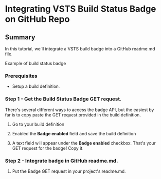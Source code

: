 ﻿<!-- 
<metadata>
    <summary value="This tutorials shows how to use the VSTS build badge API. "/>
    <title value="Using VSTS Build Badges on GitHub."/>
    <order value="6"/>
    <author value="Mathieu St-Louis"/>
</metadata>
-->


# Integrating VSTS Build Status Badge on GitHub Repo

## Summary
In this tutorial, we'll integrate a VSTS build badge into a GitHub readme.md file.

Example of build status badge



### Prerequisites
 - Setup a build definition.


### Step 1 - Get the Build Status Badge GET request.
There's several different ways to access the badge API, but the easiest by far is to copy paste the GET request provided in the build definition.

1. Go to your build definition

2. Enabled the **Badge enabled** field and save the build definition

3. A text field will appear under the **Badge enabled** checkbox. That's your GET request for the badge! Copy it.


### Step 2 - Integrate badge in GitHub readme.md.

1. Put the Badge GET request in your project's readme.md.
